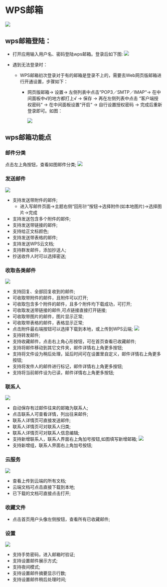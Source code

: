 # WPS邮箱
![](../pic/soft/WPSEmail_demo1.png)

## wps邮箱登陆：
- 打开应用输入用户名、密码登陆wps邮箱。登录后如下图:
 ![](../pic/soft/WPSEmail_demo2.png)

- 遇到无法登录时：
  - WPS邮箱初次登录对于有的邮箱是登录不上的，需要去Web网页版邮箱进行开通设置，步骤如下：
    - 网页版邮箱-> 设置-> 左侧列表中点击“POP3／SMTP／IMAP“-> 在中间面板中√的地方都打上√ -> 保存 -> 再在左侧列表中点击 “客户端授权密码“ -> 在中间面板设置“开启“ -> 自行设置授权密码 -> 完成后重新登录即可。如图：

      ![](../pic/soft/WPSEmail_popsetting.png)

## wps邮箱功能点

### 邮件分类
点击左上角按钮，查看如图邮件分类;
![](../pic/soft/WPSEmail_classify.png)

### 发送邮件
![](../pic/soft/WPSEmail_sendmail.png)
- 支持发送带附件的邮件;
    - 进入写邮件页面->主题右侧“回形针“按钮->选择附件(如本地图片)->选择图片->完成
- 支持发送包含多个附件的邮件;
- 支持发送带链接的邮件;
- 支持给正文标颜色;
- 支持发送带表格的邮件;
- 支持发送WPS云文档;
- 支持群发邮件，添加抄送人;
- 抄送收件人时可以选择密送;

### 收取各类邮件
![](../pic/soft/WPSEmail_receivemail.png)
- 支持回复、全部回复收到的邮件;
- 可收取带附件的邮件，且附件可以打开;
- 可收取包含多个附件的邮件，且多个附件均下载成功，可打开;
- 可收取发送带链接的邮件,可点链接直接打开链接;
- 可收取带图片的邮件，图片显示正常;
- 可收取带表格的邮件，表格显示正常;
- 点击附件最右端按钮可以选择下载到本地，或上传到WPS云端;
![](../pic/soft/WPSEmail_downloads.png)
- 支持转发邮件;
- 支持收藏邮件，点击右上角心形按钮，可在首页查看已收藏邮件;
- 支持将邮件移动到其它文件夹，邮件详情右上角更多按钮;
- 支持将文件设为稍后处理，延后时间可在设置里自定义，邮件详情右上角更多按钮;
- 支持将发件人的邮件进行标记，邮件详情右上角更多按钮;
- 支持将当前邮件设为已读，邮件详情右上角更多按钮;

### 联系人
![](../pic/soft/WPSEmail_contacts.png)
- 自动保存有过邮件往来的邮箱为联系人;
- 点击联系人可查看详情，列出往来邮件;
- 联系人详情页可直接发送邮件;
- 联系人详情页可对联系人归类;
- 联系人详情页可对联系人信息编辑;
- 支持新增联系人，联系人界面右上角加号按钮,如图填写新增邮箱;
![](../pic/soft/WPSEmail_addContact.png)
- 支持新增组，联系人界面右上角加号按钮;

### 云服务
![](../pic/soft/WPSEmail_cloud.png)
- 查看上传到云端的所有文档;
- 云端文档可点击直接下载到本地;
- 已下载的文档可直接点击打开;

### 收藏文件
- 点击首页用户头像左侧按钮，查看所有已收藏邮件;

### 设置
![](../pic/soft/WPSEmail_setting.png)
- 支持手势密码，进入邮箱时验证;
- 支持设置邮件展示方式;
- 支持夜间模式;
- 支持设置邮件摘要显示行数;
- 支持设置邮件稍后处理时间;
